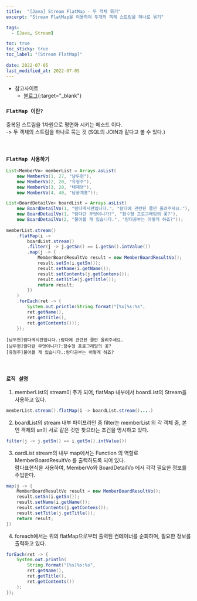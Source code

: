 ```yaml
---
title:  "[Java] Stream FlatMap - 두 객체 묶기"
excerpt: "Stream FlatMap을 이용하여 두개의 객체 스트림을 하나로 묶기"

tags:
  - [Java, Stream]

toc: true
toc_sticky: true
toc_label: "[Stream FlatMap]"
 
date: 2022-07-05
last_modified_at: 2022-07-05
---
```


- 참고사이트
  - [블로그](https://doohyun.tistory.com/24?category=592214){:target="_blank"}


### ``FlatMap 이란?``

중복된 스트림을 1차원으로 평면화 시키는 메소드 이다. <br>
-> 두 객체의 스트림을 하나로 묶는 것 (SQL의 JOIN과 같다고 볼 수 있다.)


<br>

### ``FlatMap 사용하기 ``

```java
List<MemberVo> memberList = Arrays.asList(
	new MemberVo(1, 27, "남두현"), 
	new MemberVo(2, 20, "유형주"),
	new MemberVo(3, 20, "태재영"), 
	new MemberVo(4, 40, "남궁계홍"));

List<BoardDetailVo> boardList = Arrays.asList(
	new BoardDetailVo(1, "람다게시판입니다.", "람다에 관련된 클만 올려주세요."),
	new BoardDetailVo(1, "람다란 무엇이니가?", "함수형 프로그래밍의 꽃?"),
	new BoardDetailVo(2, "물어볼 게 있습니다.", "람다공부는 어떻게 하죠?"));
 
memberList.stream()
	.flatMap(i ->
		boardList.stream()
		.filter(j -> j.getSn() == i.getSn().intValue())
		.map(j -> {
			MemberBoardResultVo result = new MemberBoardResultVo();
			result.setSn(i.getSn());
			result.setName(i.getName());
			result.setContents(j.getContens());
			result.setTitle(j.getTitle());
			return result;
		})
	)
	.forEach(ret -> {
		System.out.println(String.format("[%s]%s:%s", 
		ret.getName(), 
		ret.getTitle(), 
		ret.getContents()));
	});

```

```console
[남두현]람다게시판입니다.:람다에 관련된 클만 올려주세요.
[남두현]람다란 무엇이니가?:함수형 프로그래밍의 꽃?
[유형주]물어볼 게 있습니다.:람다공부는 어떻게 하죠?
```

<br>

### ``로직 설명 ``

1) memberList의 stream이 주가 되어, flatMap 내부에서 boardList의 Stream을 사용하고 있다. <br> 

```java
memberList.stream().flatMap(i -> boardList.stream()....)
```


2) boardList의 stream 내부 파이프라인 중 filter는 memberList 의 각 객체 중, 본인 객체의 sn이 서로 같은 것만 찾으라는 조건을 명시하고 있다. <br> 

```java
filter(j -> j.getSn() == i.getSn().intValue())
```


3) oardList stream의 내부 map에서는 Function 의 역할로 MemberBoardResultVo 를 출력하도록 되어 있다. <br>
람다표현식을 사용하여, MemberVo와 BoardDetailVo 에서 각각 필요한 정보를 주입한다.

```java
map(j -> {
	MemberBoardResultVo result = new MemberBoardResultVo();
	result.setSn(i.getSn());
	result.setName(i.getName());
	result.setContents(j.getContens());
	result.setTitle(j.getTitle());
	return result;
})
```


4) foreach에서는 위의 flatMap으로부터 출력된 컨테이너를 순회하며, 필요한 정보를 출력하고 있다. <br>

```java
forEach(ret -> {
	System.out.println(
		String.format("[%s]%s:%s", 
		ret.getName(), 
		ret.getTitle(), 
		ret.getContents())
	);
});
```
